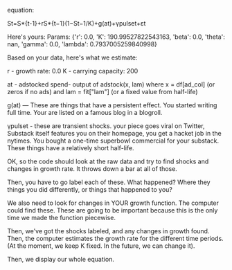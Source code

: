 equation:

St​=S*{t-1}​+rS*{t−1}​(1−St−1​/K)+g(at​)+γpulset​+εt​

Here's yours:
Params: {'r': 0.0, 'K': 190.99527822543163, 'beta': 0.0, 'theta': nan, 'gamma': 0.0, 'lambda': 0.7937005259840998}

Based on your data, here's what we estimate:

r - growth rate: 0.0
K - carrying capacity: 200

at - adstocked spend- output of adstock(x, lam) where x = df[ad_col] (or zeros if no ads) and lam = fit["lam"] (or a fixed value from half-life)

g(at) — These are things that have a persistent effect. You started writing full time. Your are listed on a famous blog in a blogroll.

γpulset - these are transient shocks. your piece goes viral on Twitter, Substack itself features you on their homepage, you get a hacket job in the nytimes. You bought a one-time superbowl commercial for your substack. These things have a relatively short half-life.

OK, so the code should look at the raw data and try to find shocks and changes in growth rate. It throws down a bar at all of those.

Then, you have to go label each of these. What happened? Where they things you did differently, or things that happened to you?

We also need to look for changes in YOUR growth function. The computer could find these. These are going to be important because this is the only time we made the function piecewise.

Then, we've got the shocks labeled, and any changes in growth found. Then, the computer estimates the growth rate for the different time periods. (At the moment, we keep K fixed. In the future, we can change it).

Then, we display our whole equation.
